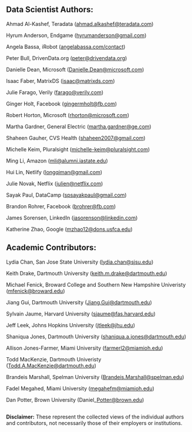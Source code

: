 ## Data Scientist Authors:

Ahmad Al-Kashef, Teradata (ahmad.alkashef@teradata.com)

Hyrum Anderson, Endgame (hyrumanderson@gmail.com)

Angela Bassa, iRobot ([angelabassa.com/contact](https://www.angelabassa.com/contact))

Peter Bull, DrivenData.org (peter@drivendata.org)

Danielle Dean, Microsoft (Danielle.Dean@microsoft.com)

Isaac Faber, MatrixDS (isaac@matrixds.com)

Julie Farago, Verily (farago@verily.com)

Ginger Holt, Facebook (gingermholt@fb.com) 

Robert Horton, Microsoft (rhorton@microsoft.com)

Martha Gardner, General Electric (martha.gardner@ge.com)

Shaheen Gauher, CVS Health (shaheen2007@gmail.com)

Michelle Keim, Pluralsight (michelle-keim@pluralsight.com)

Ming Li, Amazon (mli@alumni.iastate.edu)

Hui Lin, Netlify (longqiman@gmail.com)

Julie Novak, Netflix (julien@netflix.com)

Sayak Paul, DataCamp (spsayakpaul@gmail.com)

Brandon Rohrer, Facebook (brohrer@fb.com)

James Sorensen, LinkedIn (jasorenson@linkedin.com)

Katherine Zhao, Google (mzhao12@dons.usfca.edu)


## Academic Contributors:

Lydia Chan, San Jose State University (lydia.chan@sjsu.edu)

Keith Drake, Dartmouth University (keith.m.drake@dartmouth.edu)

Michael Fenick, Broward College and Southern New Hampshire Univeristy (mfenick@broward.edu)

Jiang Gui, Dartmouth University (Jiang.Gui@dartmouth.edu)

Sylvain Jaume, Harvard University (sjaume@fas.harvard.edu)

Jeff Leek, Johns Hopkins University (jtleek@jhu.edu)

Shaniqua Jones, Dartmouth University (shaniqua.a.jones@dartmouth.edu)

Allison Jones-Farmer, Miami University (farmerl2@miamioh.edu)

Todd MacKenzie, Dartmouth Univeristy (Todd.A.MacKenzie@dartmouth.edu)

Brandeis Marshall, Spelman University (Brandeis.Marshall@spelman.edu)

Fadel Megahed, Miami University (megahefm@miamioh.edu)

Dan Potter, Brown University (Daniel\_Potter@brown.edu)

##

**Disclaimer:** These represent the collected views of the individual authors and contributors,
not necessarily those of their employers or institutions.
